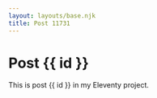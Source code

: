 ```yaml
---
layout: layouts/base.njk
title: Post 11731
---
```


# Post {{ id }}

This is post {{ id }} in my Eleventy project.
